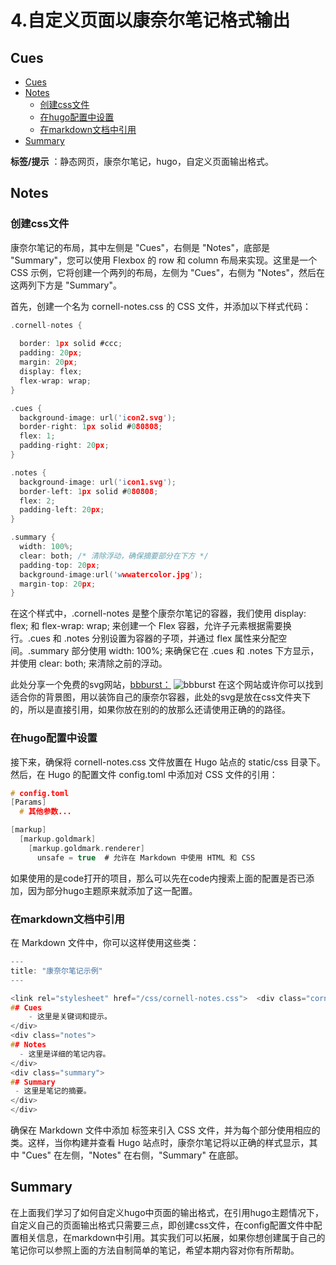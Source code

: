 # 4.自定义页面以康奈尔笔记格式输出

<link rel="stylesheet" href="css/my-css/cornell-notes.css"> <div class="cornell-notes"> <div class="cues">

## Cues
  
- [Cues](#cues)
- [Notes](#notes)
  - [创建css文件](#创建css文件)
  - [在hugo配置中设置](#在hugo配置中设置)
  - [在markdown文档中引用](#在markdown文档中引用)
- [Summary](#summary)

**标签/提示** ：静态网页，康奈尔笔记，hugo，自定义页面输出格式。
</div>

<div class="notes">

## Notes

### 创建css文件

康奈尔笔记的布局，其中左侧是 "Cues"，右侧是 "Notes"，底部是 "Summary"，您可以使用 Flexbox 的 row 和 column 布局来实现。这里是一个 CSS 示例，它将创建一个两列的布局，左侧为 "Cues"，右侧为 "Notes"，然后在这两列下方是 "Summary"。

  首先，创建一个名为 cornell-notes.css 的 CSS 文件，并添加以下样式代码：

  ```c
  .cornell-notes {
    
    border: 1px solid #ccc;
    padding: 20px;
    margin: 20px;
    display: flex;
    flex-wrap: wrap;
  }

  .cues {
    background-image: url('icon2.svg');
    border-right: 1px solid #080808;
    flex: 1;
    padding-right: 20px;
  }

  .notes {
    background-image: url('icon1.svg');
    border-left: 1px solid #080808;
    flex: 2;
    padding-left: 20px;
  }

  .summary {
    width: 100%;
    clear: both; /* 清除浮动，确保摘要部分在下方 */
    padding-top: 20px;
    background-image:url('wwwatercolor.jpg');
    margin-top: 20px;
  }
  ```

  在这个样式中，.cornell-notes 是整个康奈尔笔记的容器，我们使用 display: flex; 和 flex-wrap: wrap; 来创建一个 Flex 容器，允许子元素根据需要换行。.cues 和 .notes 分别设置为容器的子项，并通过 flex 属性来分配空间。.summary 部分使用 width: 100%; 来确保它在 .cues 和 .notes 下方显示，并使用 clear: both; 来清除之前的浮动。

  此处分享一个免费的svg网站，[bbburst：](https://fffuel.co/)
  ![bbburst](image.png)
  在这个网站或许你可以找到适合你的背景图，用以装饰自己的康奈尔容器，此处的svg是放在css文件夹下的，所以是直接引用，如果你放在别的的放那么还请使用正确的的路径。

### 在hugo配置中设置

  接下来，确保将 cornell-notes.css 文件放置在 Hugo 站点的 static/css 目录下。然后，在 Hugo 的配置文件 config.toml 中添加对 CSS 文件的引用：

  ```c
  # config.toml
  [Params]
    # 其他参数...

  [markup]
    [markup.goldmark]
      [markup.goldmark.renderer]
        unsafe = true  # 允许在 Markdown 中使用 HTML 和 CSS
  ```

  如果使用的是code打开的项目，那么可以先在code内搜索上面的配置是否已添加，因为部分hugo主题原来就添加了这一配置。
  
### 在markdown文档中引用

  在 Markdown 文件中，你可以这样使用这些类：

  ```c
  ---
  title: "康奈尔笔记示例"
  ---

  <link rel="stylesheet" href="/css/cornell-notes.css">  <div class="cornell-notes">    <div class="cues">
  ## Cues
      - 这里是关键词和提示。
  </div>
  <div class="notes">
  ## Notes
    - 这里是详细的笔记内容。
  </div>
  <div class="summary">
  ## Summary
   - 这里是笔记的摘要。
  </div>
  </div>
  ```

 确保在 Markdown 文件中添加 <link> 标签来引入 CSS 文件，并为每个部分使用相应的类。这样，当你构建并查看 Hugo 站点时，康奈尔笔记将以正确的样式显示，其中 "Cues" 在左侧，"Notes" 在右侧，"Summary" 在底部。

</div>

<div class="summary">

## Summary

 在上面我们学习了如何自定义hugo中页面的输出格式，在引用hugo主题情况下，自定义自己的页面输出格式只需要三点，即创建css文件，在config配置文件中配置相关信息，在markdown中引用。其实我们可以拓展，如果你想创建属于自己的笔记你可以参照上面的方法自制简单的笔记，希望本期内容对你有所帮助。
</div>
</div>